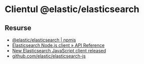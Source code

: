 # Clientul @elastic/elasticsearch

## Resurse

- [@elastic/elasticsearch | npmjs](https://www.npmjs.com/package/@elastic/elasticsearch)
- [Elasticsearch Node.js client » API Reference](https://www.elastic.co/guide/en/elasticsearch/client/javascript-api/current/api-reference.html)
- [New Elasticsearch JavaScript client released](https://www.elastic.co/blog/new-elasticsearch-javascript-client-released)
- [github.com/elastic/elasticsearch-js](https://github.com/elastic/elasticsearch-js)

